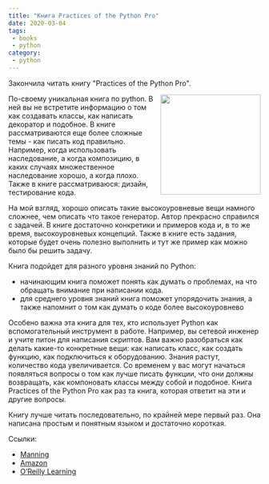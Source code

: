 ```yaml
---
title: "Книга Practices of the Python Pro"
date: 2020-03-04
tags:
 - books
 - python
category:
 - python
---
```


Закончила читать книгу "Practices of the Python Pro".

<img align="right" src="https://images.manning.com/720/960/resize/book/6/c19cced-ff69-4345-9eb8-e77753628685/Hillard-PPP-HI.png" width="200">

По-своему уникальная книга по python. В ней вы не встретите информацию о том как создавать классы, как написать декоратор и подобное.
В книге рассматриваются еще более сложные темы - как писать код правильно.
Например, когда использовать наследование, а когда композицию, в каких случаях множественное наследование хорошо, а когда плохо.
Также в книге рассматриваюся: дизайн, тестирование кода.

На мой взгляд, хорошо описать такие высокоуровневые вещи намного сложнее, чем описать что такое генератор.
Автор прекрасно справился с задачей. В книге достаточно конкретики и примеров кода и, в то же время, высокоуровневых концепций.
Также в книге есть задания, которые будет очень полезно выполнить и тут же пример как можно было бы решить задачу.

Книга подойдет для разного уровня знаний по Python:

* начинающим книга поможет понять как думать о проблемах, на что обращать внимание при написании кода.
* для среднего уровня знаний книга поможет упорядочить знания, а также напомнит о том как думать о коде более высокоуровнево


Особено важна эта книга для тех, кто использует Python как вспомогательный инструмент в работе.
Например, вы сетевой инженер и учите питон для написания скриптов.
Вам важно разобраться как делать какие-то конкретные вещи: как написать класс, как создать функцию, как подключиться к оборудованию.
Знания растут, количество кода увеличивается. Со временем у вас могут начаться появляться вопросы о том как лучше писать функции, что они должны возвращать,
как компоновать классы между собой и подобное. 
Книга Practices of the Python Pro как раз та книга, которая ответит на эти и другие вопросы.


Книгу лучше читать последовательно, по крайней мере первый раз.
Она написана простым и понятным языком и достаточно короткая.


Ссылки:

* [Manning](https://www.manning.com/books/practices-of-the-python-pro)
* [Amazon](https://www.amazon.com/gp/product/1617296082/)
* [O’Reilly Learning](https://www.oreilly.com/library/view/practices-of-the/9781617296086/)

